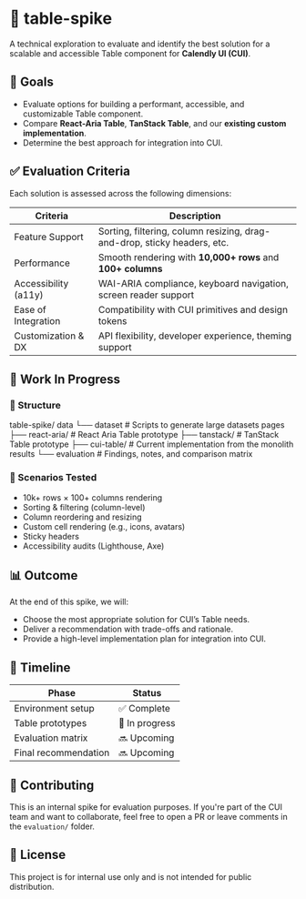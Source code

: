 # 🧪 table-spike

A technical exploration to evaluate and identify the best solution for a scalable and accessible Table component for **Calendly UI (CUI)**.

## 🎯 Goals

- Evaluate options for building a performant, accessible, and customizable Table component.
- Compare **React-Aria Table**, **TanStack Table**, and our **existing custom implementation**.
- Determine the best approach for integration into CUI.

## ✅ Evaluation Criteria

Each solution is assessed across the following dimensions:

| Criteria               | Description                                                                 |
|------------------------|-----------------------------------------------------------------------------|
| Feature Support        | Sorting, filtering, column resizing, drag-and-drop, sticky headers, etc.    |
| Performance            | Smooth rendering with **10,000+ rows** and **100+ columns**                 |
| Accessibility (a11y)   | WAI-ARIA compliance, keyboard navigation, screen reader support             |
| Ease of Integration    | Compatibility with CUI primitives and design tokens                         |
| Customization & DX     | API flexibility, developer experience, theming support                      |

## 🔬 Work In Progress

### 📁 Structure

table-spike/
  data
    └── dataset               # Scripts to generate large datasets
  pages
    ├── react-aria/           # React Aria Table prototype
    ├── tanstack/             # TanStack Table prototype
    ├── cui-table/            # Current implementation from the monolith
  results
    └── evaluation            # Findings, notes, and comparison matrix

### 🧪 Scenarios Tested

- 10k+ rows × 100+ columns rendering
- Sorting & filtering (column-level)
- Column reordering and resizing
- Custom cell rendering (e.g., icons, avatars)
- Sticky headers
- Accessibility audits (Lighthouse, Axe)

## 📊 Outcome

At the end of this spike, we will:

- Choose the most appropriate solution for CUI’s Table needs.
- Deliver a recommendation with trade-offs and rationale.
- Provide a high-level implementation plan for integration into CUI.

## 📅 Timeline

| Phase               | Status     |
|---------------------|------------|
| Environment setup   | ✅ Complete |
| Table prototypes    | 🚧 In progress |
| Evaluation matrix   | 🔜 Upcoming |
| Final recommendation| 🔜 Upcoming |

## 🤝 Contributing

This is an internal spike for evaluation purposes. If you're part of the CUI team and want to collaborate, feel free to open a PR or leave comments in the `evaluation/` folder.

## 📄 License

This project is for internal use only and is not intended for public distribution.